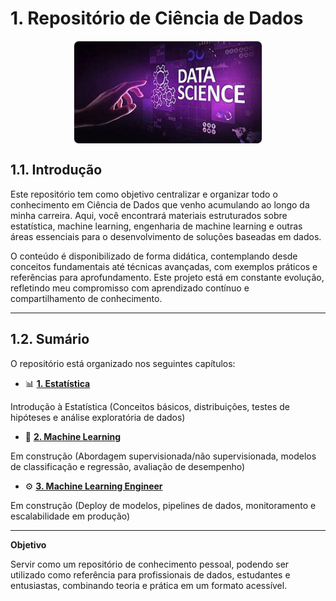 # 1. Repositório de Ciência de Dados

<img 
    src="./image/data_science.jpeg" 
    alt="Data Science" 
    title="Data Science"
    width="300" 
    style="border: 1px solid #ddd; border-radius: 8px; display: block; margin: 0 auto;"
/>

## 1.1. Introdução
Este repositório tem como objetivo centralizar e organizar todo o conhecimento em Ciência de Dados que venho acumulando ao longo da minha carreira. Aqui, você encontrará materiais estruturados sobre estatística, machine learning, engenharia de machine learning e outras áreas essenciais para o desenvolvimento de soluções baseadas em dados.

O conteúdo é disponibilizado de forma didática, contemplando desde conceitos fundamentais até técnicas avançadas, com exemplos práticos e referências para aprofundamento. Este projeto está em constante evolução, refletindo meu compromisso com aprendizado contínuo e compartilhamento de conhecimento.

---

## 1.2. Sumário
O repositório está organizado nos seguintes capítulos:

- 📊 [**1. Estatística**](./1_estatistica/Introducao_estatistica.md)

Introdução à Estatística (Conceitos básicos, distribuições, testes de hipóteses e análise exploratória de dados)

- 🤖 [**2. Machine Learning**](./2_machine_learning/Introducao_machine_learning.md)

Em construção (Abordagem supervisionada/não supervisionada, modelos de classificação e regressão, avaliação de desempenho)

- ⚙️ [**3. Machine Learning Engineer**]()

Em construção (Deploy de modelos, pipelines de dados, monitoramento e escalabilidade em produção)

---

**Objetivo**

Servir como um repositório de conhecimento pessoal, podendo ser utilizado como referência para profissionais de dados, estudantes e entusiastas, combinando teoria e prática em um formato acessível.
